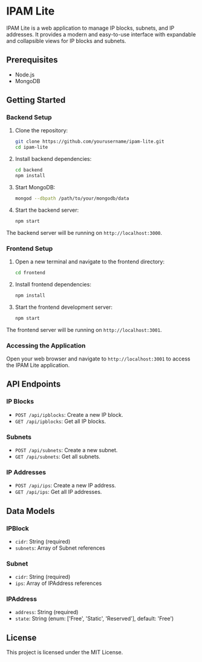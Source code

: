 # IPAM Lite

IPAM Lite is a web application to manage IP blocks, subnets, and IP addresses. It provides a modern and easy-to-use interface with expandable and collapsible views for IP blocks and subnets.

## Prerequisites

- Node.js
- MongoDB

## Getting Started

### Backend Setup

1. Clone the repository:
    ```bash
    git clone https://github.com/yourusername/ipam-lite.git
    cd ipam-lite
    ```

2. Install backend dependencies:
    ```bash
    cd backend
    npm install
    ```

3. Start MongoDB:
    ```bash
    mongod --dbpath /path/to/your/mongodb/data
    ```

4. Start the backend server:
    ```bash
    npm start
    ```

The backend server will be running on `http://localhost:3000`.

### Frontend Setup

1. Open a new terminal and navigate to the frontend directory:
    ```bash
    cd frontend
    ```

2. Install frontend dependencies:
    ```bash
    npm install
    ```

3. Start the frontend development server:
    ```bash
    npm start
    ```

The frontend server will be running on `http://localhost:3001`.

### Accessing the Application

Open your web browser and navigate to `http://localhost:3001` to access the IPAM Lite application.

## API Endpoints

### IP Blocks

- `POST /api/ipblocks`: Create a new IP block.
- `GET /api/ipblocks`: Get all IP blocks.

### Subnets

- `POST /api/subnets`: Create a new subnet.
- `GET /api/subnets`: Get all subnets.

### IP Addresses

- `POST /api/ips`: Create a new IP address.
- `GET /api/ips`: Get all IP addresses.

## Data Models

### IPBlock

- `cidr`: String (required)
- `subnets`: Array of Subnet references

### Subnet

- `cidr`: String (required)
- `ips`: Array of IPAddress references

### IPAddress

- `address`: String (required)
- `state`: String (enum: ['Free', 'Static', 'Reserved'], default: 'Free')

## License

This project is licensed under the MIT License.
